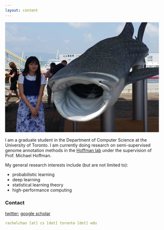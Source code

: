 ```yaml
---
layout: content
---
```


<img src="images/super_cool_whaleshark.jpg">

I am a graduate student in the Department of Computer Science at the University of Toronto.
I am currently doing research on semi-supervised genome annotation methods in the <a href="https://hoffmanlab.org/">Hoffman lab</a> under the supervision of Prof. Michael Hoffman.

My general research interests include (but are not limited to):

<ul>
    <li>probabilistic learning</li>
    <li>deep learning</li>
    <li>statistical learning theory</li>
    <li>high-performance computing</li>
</ul>

### Contact

[twitter](https://twitter.com/rachelcwchan); 
[google scholar](https://scholar.google.ca/citations?user=sN1NTD4AAAAJ)<br>

~~~ yml
rachelchan [at] cs [dot] toronto [dot] edu
~~~

